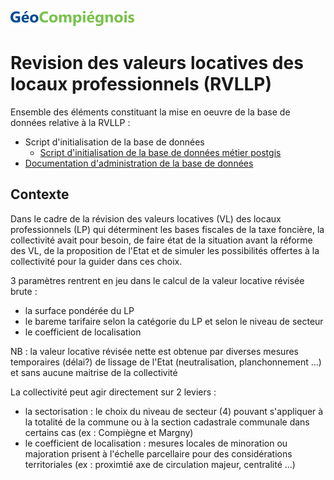![picto](https://github.com/sigagglocompiegne/orga_gest_igeo/blob/master/doc/img/geocompiegnois_2020_reduit_v2.png)

# Revision des valeurs locatives des locaux professionnels (RVLLP)


Ensemble des éléments constituant la mise en oeuvre de la base de données relative à la RVLLP :

- Script d'initialisation de la base de données
  * [Script d'initialisation de la base de données métier postgis](bdd/init_bd_fisc_rvllp.sql)
- [Documentation d'administration de la base de données](bdd/doc_admin_bd_fisc_rvllp.md)

## Contexte

Dans le cadre de la révision des valeurs locatives (VL) des locaux professionnels (LP) qui déterminent les bases fiscales de la taxe foncière, la collectivité avait pour besoin, de faire état de la situation avant la réforme des VL, de la proposition de l'Etat et de simuler les possibilités offertes à la collectivité pour la guider dans ces choix.

3 paramètres rentrent en jeu dans le calcul de la valeur locative révisée brute :
- la surface pondérée du LP
- le bareme tarifaire selon la catégorie du LP et selon le niveau de secteur
- le coefficient de localisation

NB : la valeur locative révisée nette est obtenue par diverses mesures temporaires (délai?) de lissage de l'Etat (neutralisation, planchonnement ...) et sans aucune maitrise de la collectivité

La collectivité peut agir directement sur 2 leviers :
- la sectorisation : le choix du niveau de secteur (4) pouvant s'appliquer à la totalité de la commune ou à la section cadastrale communale dans certains cas (ex : Compiègne et Margny)
- le coefficient de localisation : mesures locales de minoration ou majoration prisent à l'échelle parcellaire pour des considérations territoriales (ex : proximtié axe de circulation majeur, centralité ...)


